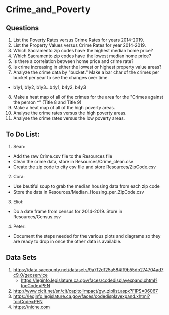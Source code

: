 # Crime_and_Poverty
## Questions
1. List the Poverty Rates versus Crime Rates for years 2014-2019.
2. List the Property Values versus Crime Rates for year 2014-2019.
3. Which Sacramento zip codes have the highest median home price?
4. Which Sacramento zip codes have the lowest median home price?
5. Is there a correlation between home price and crime rate?
6. Is crime increasing in either the lowest or highest property value areas?
7. Analyze the crime data by "bucket." Make a bar char of the crimes per bucket per year to see the changes over time.
*  b1y1, b1y2, b1y3...b4y1, b4y2, b4y3
8. Make a heat map of all of the crimes for the area for the "Crimes against the person *" (Title 8 and Title 9)
9. Make a heat map of all of the high poverty areas.
10. Analyse the crime rates versus the high poverty areas.
11. Analyse the crime rates versus the low poverty areas.

## To Do List:
1. Sean: 
* Add the raw Crime.csv file to the Resources file 
* Clean the crime data, store in Resources/Crime_clean.csv
* Create the zip code to city csv file and store Resources/ZipCode.csv
2. Cora:
* Use beutiful soup to grab the median housing data from each zip code
* Store the data in Resources/Median_Housing_per_ZipCode.csv
3. Eliot:
* Do a date frame from census for 2014-2019. Store in Resources/Census.csv
4. Peter:
* Document the steps needed for the various plots and diagrams so they are ready to drop in once the other data is available.

## Data Sets
1. https://data.saccounty.net/datasets/9a7f2df25a584ff9b55db274704ad7c9_0/geoservice
    * https://leginfo.legislature.ca.gov/faces/codedisplayexpand.xhtml?tocCode=PEN
2. http://www.ciclt.net/sn/clt/capitolimpact/gw_ziplist.aspx?FIPS=06067
3. https://leginfo.legislature.ca.gov/faces/codedisplayexpand.xhtml?tocCode=PEN
4. https://niche.com 

